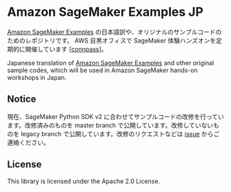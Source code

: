 # Amazon SageMaker Examples JP
[Amazon SageMaker Examples](https://github.com/awslabs/amazon-sagemaker-examples) の日本語訳や、オリジナルのサンプルコードのためのレポジトリです。
AWS 目黒オフィスで SageMaker 体験ハンズオンを定期的に開催しています [[connpass](https://awsj-ml.connpass.com/)]。

Japanese translation of [Amazon SageMaker Examples](https://github.com/awslabs/amazon-sagemaker-examples) and other original sample codes, which will be used in Amazon SageMaker hands-on workshops in Japan.

## Notice

現在、SageMaker Python SDK v2 に合わせてサンプルコードの改修を行っています。改修済みのものを master branch で公開しています。改修していないものを legacy branch で公開しています。改修のリクエストなどは [issue](https://github.com/aws-samples/amazon-sagemaker-examples-jp/issues) からご連絡ください。

## License

This library is licensed under the Apache 2.0 License. 
